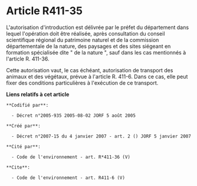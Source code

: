 # Article R411-35

L'autorisation d'introduction est délivrée par le préfet du département dans lequel l'opération doit être réalisée, après
consultation du conseil scientifique régional du patrimoine naturel et de la commission départementale de la nature, des
paysages et des sites siégeant en formation spécialisée dite " de la nature ", sauf dans les cas mentionnés à l'article R.
411-36. 

Cette autorisation vaut, le cas échéant, autorisation de transport des animaux et des végétaux, prévue à l'article R. 411-6.
Dans ce cas, elle peut fixer des conditions particulières à l'exécution de ce transport.

**Liens relatifs à cet article**

	**Codifié par**:

	  - Décret n°2005-935 2005-08-02 JORF 5 août 2005

	**Créé par**:

	  - Décret n°2007-15 du 4 janvier 2007 - art. 2 () JORF 5 janvier 2007

	**Cité par**:

	  - Code de l'environnement - art. R*411-36 (V)

	**Cite**:

	  - Code de l'environnement - art. R411-6 (V)
